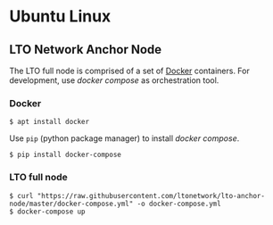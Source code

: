 # Ubuntu Linux

## LTO Network Anchor Node

The LTO full node is comprised of a set of [Docker](https://www.docker.com/) containers. For development, use _docker compose_ as orchestration tool.

### Docker

```text
$ apt install docker
```

Use `pip` \(python package manager\) to install _docker compose_.

```text
$ pip install docker-compose
```



### LTO full node

```
$ curl "https://raw.githubusercontent.com/ltonetwork/lto-anchor-node/master/docker-compose.yml" -o docker-compose.yml
$ docker-compose up
```

